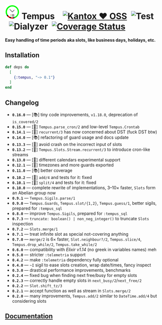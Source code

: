 # ![Tempus](https://raw.githubusercontent.com/am-kantox/tempus/master/stuff/tempus-48x48.png) Tempus    [![Kantox ❤ OSS](https://img.shields.io/badge/❤-kantox_oss-informational.svg)](https://kantox.com/)  ![Test](https://github.com/am-kantox/tempus/workflows/Test/badge.svg)  ![Dialyzer](https://github.com/am-kantox/tempus/workflows/Dialyzer/badge.svg)  [![Coverage Status](https://coveralls.io/repos/github/am-kantox/tempus/badge.svg?branch=master)](https://coveralls.io/github/am-kantox/tempus?branch=master)

**Easy handling of time periods aka slots, like business days, holidays, etc.**

## Installation

```elixir
def deps do
  [
    {:tempus, "~> 0.1"}
  ]
end
```

## Changelog
- **`0.16.0`** — [:books:] tiny code improvements, `v1.18.0`, deprecation of `is_covered/2`
- **`0.15.0`** — [:tada:] `Tempus.parse_cron/2` and low-level `Tempus.Crontab`
- **`0.14.1`** — [:ant:] `recurrent/3` has now concerned about DST (fuck DST btw)
- **`0.14.0`** — [:books:] refactoring of guard usage and docs update
- **`0.13.3`** — [:ant:] avoid crash on the incorrect input of slots
- **`0.13.2`** — [:tada:] `Tempus.Slots.Stream.recurrent/3` to introduce cron-like streams
- **`0.13.0`** — [:tada:] different calendars experimental support
- **`0.12.1`** — [:tada:] timezones and more guards exported
- **`0.11.0`** — [:books:] better coverage
- **`0.10.2`** — [:ant:] `add/4` and tests for it: fixed
- **`0.10.1`** — [:ant:] `split/4` and tests for it: fixed
- **`0.10.0`** — complete rewrite of implementations, 3–10× faster, `Slots` form an Abelian group now
- **`0.9.1`** — `Tempus.Sigils.parse/1`
- **`0.9.0`** — `Tempus.Guards`, `Tempus.slot/{1,2}`, `Tempus.guess/1`, better sigils, prepared for `:tempus_sql`
- **`0.8.0`** — improve `Tempus.Sigils`, prepared for `:tempus_sql`
- **`0.7.3`** — `truncate: boolean() | non_neg_integer()` to truncate `Slots` inspection
- **`0.7.2`** — `Slots.merge/1`
- **`0.7.1`** — treat infinite slot as special not-covering anything
- **`0.7.0`** — `merge/2` is 6× faster, `Slot.neighbour?/2`, `Tempus.slice/4`, `Tempus.drop_while/2`, `Tempus.take_while/2`
- **`0.6.0`** — compatibility with _Elixir v1.14_ (no greek in variables names) meh
- **`0.5.0`** — stricter `:telemetria` support
- **`0.4.2`** — make `:telemetria` dependency fully optional
- **`0.4.0`** — `~I` sigil to ease slots creation, wrap date/times, fancy inspect
- **`0.3.0`** — drastical performance improvements, benchmarks
- **`0.2.4`** — fixed bug when finding next free/busy for empty slots
- **`0.2.3`** — correctly handle empty slots in `next_busy/2`/`next_free/2`
- **`0.2.2`** — `Slot.shift_tz/3`
- **`0.2.1`** — accept function as well as stream in `Slots.merge/2`
- **`0.2.0`** — many improvements, `Tempus.add/2` similar to `DateTime.add/4` but considering slots

## [Documentation](https://hexdocs.pm/tempus)
